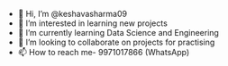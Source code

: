 - 👋 Hi, I’m @keshavasharma09
- 👀 I’m interested in learning new projects
- 🌱 I’m currently learning Data Science and Engineering
- 💞️ I’m looking to collaborate on projects for practising
- 📫 How to reach me- 9971017866 (WhatsApp)
<!---
keshavasharma09/keshavasharma09 is a ✨ special ✨ repository because its `README.md` (this file) appears on your GitHub profile.
You can click the Preview link to take a look at your changes.
--->
